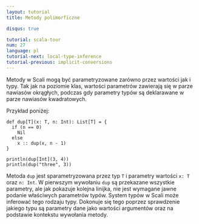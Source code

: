 ```yaml
---
layout: tutorial
title: Metody polimorficzne

disqus: true

tutorial: scala-tour
num: 27
language: pl
tutorial-next: local-type-inference
tutorial-previous: implicit-conversions
---
```


Metody w Scali mogą być parametryzowane zarówno przez wartości jak i typy. Tak jak na poziomie klas, wartości parametrów zawierają się w parze nawiasów okrągłych, podczas gdy parametry typów są deklarawane w parze nawiasów kwadratowych.

Przykład poniżej:

```tut
def dup[T](x: T, n: Int): List[T] = {
  if (n == 0)
    Nil
  else
    x :: dup(x, n - 1)
}

println(dup[Int](3, 4))
println(dup("three", 3))
```

Metoda `dup` jest sparametryzowana przez typ `T` i parametry wartości `x: T` oraz `n: Int`. W pierwszym wywołaniu `dup` są przekazane wszystkie parametry, ale jak pokazuje kolejna linijka, nie jest wymagane jawne podanie właściwych parametrów typów. System typów w Scali może inferować tego rodzaju typy. Dokonuje się tego poprzez sprawdzenie jakiego typu są parametry dane jako wartości argumentów oraz na podstawie kontekstu wywołania metody.
